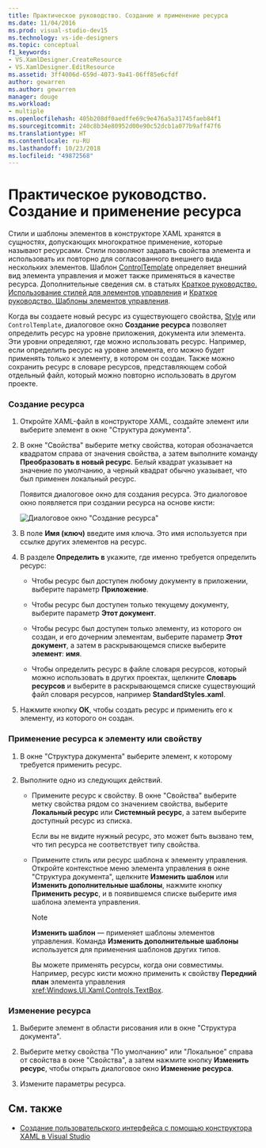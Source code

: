 ```yaml
---
title: Практическое руководство. Создание и применение ресурса
ms.date: 11/04/2016
ms.prod: visual-studio-dev15
ms.technology: vs-ide-designers
ms.topic: conceptual
f1_keywords:
- VS.XamlDesigner.CreateResource
- VS.XamlDesigner.EditResource
ms.assetid: 3ff4006d-659d-4073-9a41-06ff85e6cfdf
author: gewarren
ms.author: gewarren
manager: douge
ms.workload:
- multiple
ms.openlocfilehash: 405b208df0aedffe69c9e476a5a31745faeb84f1
ms.sourcegitcommit: 240c8b34e80952d00e90c52dcb1a077b9aff47f6
ms.translationtype: HT
ms.contentlocale: ru-RU
ms.lasthandoff: 10/23/2018
ms.locfileid: "49872568"
---
```

# <a name="how-to-create-and-apply-a-resource"></a>Практическое руководство. Создание и применение ресурса
Стили и шаблоны элементов в конструкторе XAML хранятся в сущностях, допускающих многократное применение, которые называют ресурсами. Стили позволяют задавать свойства элемента и использовать их повторно для согласованного внешнего вида нескольких элементов. Шаблон [ControlTemplate](/uwp/api/Windows.UI.Xaml.Controls.ControlTemplate) определяет внешний вид элемента управления и может также применяться в качестве ресурса. Дополнительные сведения см. в статьях [Краткое руководство. Использование стилей для элементов управления](http://go.microsoft.com/fwlink/?LinkID=248239) и [Краткое руководство. Шаблоны элементов управления](http://go.microsoft.com/fwlink/?LinkID=247982).

 Когда вы создаете новый ресурс из существующего свойства, [Style](/uwp/api/Windows.UI.Xaml.Style) или `ControlTemplate`, диалоговое окно **Создание ресурса** позволяет определить ресурс на уровне приложения, документа или элемента. Эти уровни определяют, где можно использовать ресурс. Например, если определить ресурс на уровне элемента, его можно будет применять только к элементу, в котором он создан. Также можно сохранить ресурс в словаре ресурсов, представляющем собой отдельный файл, который можно повторно использовать в другом проекте.

### <a name="to-create-a-new-resource"></a>Создание ресурса

1.  Откройте XAML-файл в конструкторе XAML, создайте элемент или выберите элемент в окне "Структура документа".

2.  В окне "Свойства" выберите метку свойства, которая обозначается квадратом справа от значения свойства, а затем выполните команду **Преобразовать в новый ресурс**. Белый квадрат указывает на значение по умолчанию, а черный квадрат обычно указывает, что был применен локальный ресурс.

     Появится диалоговое окно для создания ресурса. Это диалоговое окно появляется при создании ресурса на основе кисти:

     ![Диалоговое окно "Создание ресурса"](../designers/media/xaml_create_resource.png)

3.  В поле **Имя (ключ)** введите имя ключа. Это имя используется при ссылке других элементов на ресурс.

4.  В разделе **Определить в** укажите, где именно требуется определить ресурс:

    -   Чтобы ресурс был доступен любому документу в приложении, выберите параметр **Приложение**.

    -   Чтобы ресурс был доступен только текущему документу, выберите параметр **Этот документ**.

    -   Чтобы ресурс был доступен только элементу, из которого он создан, и его дочерним элементам, выберите параметр **Этот документ**, а затем в раскрывающемся списке выберите **элемент**: **имя**.

    -   Чтобы определить ресурс в файле словаря ресурсов, который можно использовать в других проектах, щелкните **Словарь ресурсов** и выберите в раскрывающемся списке существующий файл словаря ресурсов, например **StandardStyles.xaml**.

5.  Нажмите кнопку **ОК**, чтобы создать ресурс и применить его к элементу, из которого он создан.

### <a name="to-apply-a-resource-to-an-element-or-property"></a>Применение ресурса к элементу или свойству

1. В окне "Структура документа" выберите элемент, к которому требуется применить ресурс.

2. Выполните одно из следующих действий.

   - Примените ресурс к свойству. В окне "Свойства" выберите метку свойства рядом со значением свойства, выберите **Локальный ресурс** или **Системный ресурс**, а затем выберите доступный ресурс из списка.

      Если вы не видите нужный ресурс, это может быть вызвано тем, что тип ресурса не соответствует типу свойства.

   - Примените стиль или ресурс шаблона к элементу управления. Откройте контекстное меню элемента управления в окне "Структура документа", щелкните **Изменить шаблон** или **Изменить дополнительные шаблоны**, нажмите кнопку **Применить ресурс**, и в появившемся списке выберите имя шаблона элемента управления.

     > [!NOTE]
     >  **Изменить шаблон** — применяет шаблоны элементов управления. Команда **Изменить дополнительные шаблоны** используется для применения шаблонов других типов.

     Вы можете применять ресурсы, когда они совместимы. Например, ресурс кисти можно применить к свойству **Передний план** элемента управления <xref:Windows.UI.Xaml.Controls.TextBox>.

### <a name="to-edit-a-resource"></a>Изменение ресурса

1.  Выберите элемент в области рисования или в окне "Структура документа".

2.  Выберите метку свойства "По умолчанию" или "Локальное" справа от свойства в окне "Свойства", а затем нажмите кнопку **Изменить ресурс**, чтобы открыть диалоговое окно **Изменение ресурса**.

3.  Измените параметры ресурса.

## <a name="see-also"></a>См. также

- [Создание пользовательского интерфейса с помощью конструктора XAML в Visual Studio](../designers/creating-a-ui-by-using-xaml-designer-in-visual-studio.md)